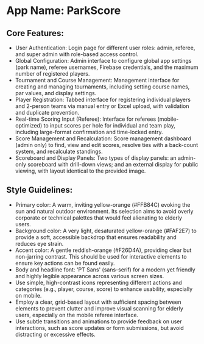 # **App Name**: ParkScore

## Core Features:

- User Authentication: Login page for different user roles: admin, referee, and super admin with role-based access control.
- Global Configuration: Admin interface to configure global app settings (park name), referee usernames, Firebase credentials, and the maximum number of registered players.
- Tournament and Course Management: Management interface for creating and managing tournaments, including setting course names, par values, and display settings.
- Player Registration: Tabbed interface for registering individual players and 2-person teams via manual entry or Excel upload, with validation and duplicate prevention.
- Real-time Scoring Input (Referee): Interface for referees (mobile-optimized) to input scores per hole for individual and team play, including large-format confirmation and time-locked entry.
- Score Management and Recalculation: Score management dashboard (admin only) to find, view and edit scores, resolve ties with a back-count system, and recalculate standings.
- Scoreboard and Display Panels: Two types of display panels: an admin-only scoreboard with drill-down views; and an external display for public viewing, with layout identical to the provided image.

## Style Guidelines:

- Primary color: A warm, inviting yellow-orange (#FFB84C) evoking the sun and natural outdoor environment. Its selection aims to avoid overly corporate or technical palettes that would feel alienating to elderly users.
- Background color: A very light, desaturated yellow-orange (#FAF2E7) to provide a soft, accessible backdrop that ensures readability and reduces eye strain.
- Accent color: A gentle reddish-orange (#F26D4A), providing clear but non-jarring contrast. This should be used for interactive elements to ensure key actions can be found easily.
- Body and headline font: 'PT Sans' (sans-serif) for a modern yet friendly and highly legible appearance across various screen sizes.
- Use simple, high-contrast icons representing different actions and categories (e.g., player, course, score) to enhance usability, especially on mobile.
- Employ a clear, grid-based layout with sufficient spacing between elements to prevent clutter and improve visual scanning for elderly users, especially on the mobile referee interface.
- Use subtle transitions and animations to provide feedback on user interactions, such as score updates or form submissions, but avoid distracting or excessive effects.